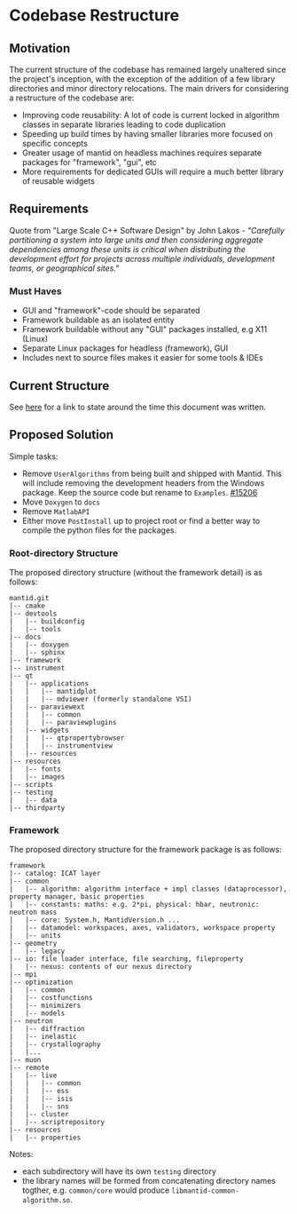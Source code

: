 # Codebase Restructure #

## Motivation ##

The current structure of the codebase has remained largely unaltered since the project's inception, with the exception of the addition of a few library directories and minor directory relocations. The main drivers for considering a restructure of the codebase are:

- Improving code reusability: A lot of code is current locked in algorithm classes in separate libraries leading to code duplication
- Speeding up build times by having smaller libraries more focused on specific concepts
- Greater usage of mantid on headless machines requires separate packages for "framework", "gui", etc
- More requirements for dedicated GUIs will require a much better library of reusable widgets

## Requirements ##

Quote from "Large Scale C++ Software Design" by John Lakos - *"Carefully partitioning a system into large units and then considering aggregate dependencies among these units is critical when distributing the development effort for projects across multiple individuals, development teams, or geographical sites."*

### Must Haves ###

- GUI and "framework"-code should be separated
- Framework buildable as an isolated entity
- Framework buildable without any "GUI" packages installed, e.g X11 (Linux)
- Separate Linux packages for headless (framework), GUI
- Includes next to source files makes it easier for some tools & IDEs


## Current Structure ##

See [here](https://github.com/mantidproject/mantid/tree/69588f49e31434895c656e097d41bbaf99c87dce) for a link to state around the time this document was written.

## Proposed Solution ##

Simple tasks:

- Remove `UserAlgorithms` from being built and shipped with Mantid. This will include removing the development headers from the Windows package. Keep the source code but rename to `Examples`. [#15206](https://github.com/mantidproject/mantid/issues/15206)
- Move `Doxygen` to `docs`
- Remove `MatlabAPI`
- Either move `PostInstall` up to project root or find a better way to compile the python files for the packages.

### Root-directory Structure ###

The proposed directory structure (without the framework detail) is as follows:

	mantid.git
	|-- cmake
	|-- devtools
	|   |-- buildconfig
	|   |-- tools
	|-- docs
	|   |-- doxygen
	|   |-- sphinx
	|-- framework
	|-- instrument
	|-- qt
	|   |-- applications
	|   |   |-- mantidplot
	|   |   |-- mdviewer (formerly standalone VSI)
	|   |-- paraviewext
	|   |   |-- common
	|   |   |-- paraviewplugins
	|   |-- widgets
	|	|   |-- qtpropertybrowser
	|   |   |-- instrumentview
	|   |-- resources
	|-- resources
	|   |-- fonts
	|   |-- images
	|-- scripts
	|-- testing
	|   |-- data
	|-- thirdparty

### Framework ###

The proposed directory structure for the framework package is as follows:

	framework
	|-- catalog: ICAT layer
	|-- common
	|   |-- algorithm: algorithm interface + impl classes (dataprocessor), property manager, basic properties
	|   |-- constants: maths: e.g. 2*pi, physical: hbar, neutronic: neutron mass
	|   |-- core: System.h, MantidVersion.h ...
	|   |-- datamodel: workspaces, axes, validators, workspace property
	|   |-- units
	|-- geometry
	|   |-- legacy
	|-- io: file loader interface, file searching, fileproperty
	|   |-- nexus: contents of our nexus directory
	|-- mpi
	|-- optimization
	|   |-- common
	|   |-- costfunctions
	|   |-- minimizers
	|   |-- models
	|-- neutron
	|   |-- diffraction
	|   |-- inelastic
	|   |-- crystallography
	|   |...
	|-- muon
	|-- remote
	|   |-- live
	|   |   |-- common
	|   |   |-- ess
	|   |   |-- isis
	|   |   |-- sns
	|   |-- cluster
	|   |-- scriptrepository
	|-- resources
	|   |-- properties

Notes:

- each subdirectory will have its own `testing` directory
- the library names will be formed from concatenating directory names togther, e.g. `common/core` would produce `libmantid-common-algorithm.so`.
